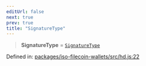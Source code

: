 ```yaml
---
editUrl: false
next: true
prev: true
title: "SignatureType"
---
```


> **SignatureType** = [`SignatureType`](/api/iso-filecoin/signature/type-aliases/signaturetype/)

Defined in: [packages/iso-filecoin-wallets/src/hd.js:22](https://github.com/hugomrdias/filecoin/blob/main/packages/iso-filecoin-wallets/src/hd.js#L22)
